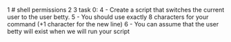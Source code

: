  1 # shell permissions
 2
 3 task 0:
 4         - Create a script that switches the current user to the user betty.
 5         - You should use exactly 8 characters for your command (+1 character for the new line)
 6         - You can assume that the user betty will exist when we will run your script

